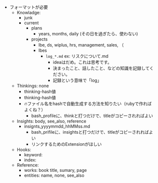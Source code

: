 - フォーマットが必要
    - Knowladge:
        - junk
        - current
            - plans
                - years, months, daily  (その日を過ぎたら、使わない)
            - projects
                - lbe, ds, wiplus, hrs, management, sales, （
                - lbes
                    - `log_*.md` ex: リスクについて.md
                        - ideaはだめ。これは思考です。
                        - 決まったこと、話したこと、などの知識を記録してください。
                        - 記録という意味で「log」
    - Thinkings: none
        - thinking-hash値
        - thinking-hash値
        - 🔥ファイル名をhashで自動生成する方法を知りたい（rubyで作ればよくね？）
          - bash_profileに、thinkと打つだけで、titleがコピーされればよい
    - Insights: body, see_also, reference
        - insignts_yyyymmdd_hhMMss.md
          - bash_prifileに、insightsと打つだけで、titleがコピーされればよい
          - リンクするためのExtensionがほしい
    - Hooks:
        - keyword:
        - index:
    - Reference:
        - works:    book title, sumary, page
        - entities: name, none, see_also